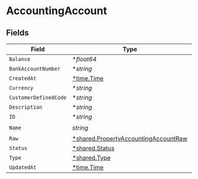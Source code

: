 # AccountingAccount


## Fields

| Field                                                                                              | Type                                                                                               | Required                                                                                           | Description                                                                                        |
| -------------------------------------------------------------------------------------------------- | -------------------------------------------------------------------------------------------------- | -------------------------------------------------------------------------------------------------- | -------------------------------------------------------------------------------------------------- |
| `Balance`                                                                                          | **float64*                                                                                         | :heavy_minus_sign:                                                                                 | N/A                                                                                                |
| `BankAccountNumber`                                                                                | **string*                                                                                          | :heavy_minus_sign:                                                                                 | N/A                                                                                                |
| `CreatedAt`                                                                                        | [*time.Time](https://pkg.go.dev/time#Time)                                                         | :heavy_minus_sign:                                                                                 | N/A                                                                                                |
| `Currency`                                                                                         | **string*                                                                                          | :heavy_minus_sign:                                                                                 | N/A                                                                                                |
| `CustomerDefinedCode`                                                                              | **string*                                                                                          | :heavy_minus_sign:                                                                                 | N/A                                                                                                |
| `Description`                                                                                      | **string*                                                                                          | :heavy_minus_sign:                                                                                 | N/A                                                                                                |
| `ID`                                                                                               | **string*                                                                                          | :heavy_minus_sign:                                                                                 | N/A                                                                                                |
| `Name`                                                                                             | *string*                                                                                           | :heavy_check_mark:                                                                                 | N/A                                                                                                |
| `Raw`                                                                                              | [*shared.PropertyAccountingAccountRaw](../../../pkg/models/shared/propertyaccountingaccountraw.md) | :heavy_minus_sign:                                                                                 | N/A                                                                                                |
| `Status`                                                                                           | [*shared.Status](../../../pkg/models/shared/status.md)                                             | :heavy_minus_sign:                                                                                 | N/A                                                                                                |
| `Type`                                                                                             | [*shared.Type](../../../pkg/models/shared/type.md)                                                 | :heavy_minus_sign:                                                                                 | N/A                                                                                                |
| `UpdatedAt`                                                                                        | [*time.Time](https://pkg.go.dev/time#Time)                                                         | :heavy_minus_sign:                                                                                 | N/A                                                                                                |